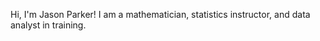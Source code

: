 Hi, I'm Jason Parker! I am a mathematician, statistics instructor, and data analyst in training. 

<!---
jasonparker1991/jasonparker1991 is a ✨ special ✨ repository because its `README.md` (this file) appears on your GitHub profile.
You can click the Preview link to take a look at your changes.
--->
